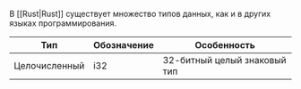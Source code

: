 В [[Rust|Rust]] существует множество типов данных, как и в других языках программирования.

| Тип           | Обозначение | Особенность                  |
| ------------- | ----------- | ---------------------------- |
| Целочисленный | i32         | 32-битный целый знаковый тип |
